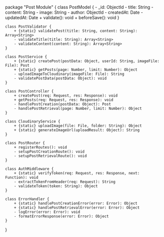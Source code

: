 package "Post Module" {
    class PostModel {
        - _id: ObjectId
        - title: String
        - content: String
        - image: String
        - author: ObjectId
        - createdAt: Date
        - updatedAt: Date
        + validate(): void
        + beforeSave(): void
    }

    class PostValidator {
        + {static} validatePost(title: String, content: String): Array<String>
        - validateTitle(title: String): Array<String>
        - validateContent(content: String): Array<String>
    }

    class PostService {
        + {static} createPost(postData: Object, userId: String, imageFile: File): Post
        + {static} getPosts(page: Number, limit: Number): Object
        - uploadImageToCloudinary(imageFile: File): String
        - validatePostData(postData: Object): void
    }

    class PostController {
        + createPost(req: Request, res: Response): void
        + getPosts(req: Request, res: Response): void
        - handlePostCreation(postData: Object): Post
        - handlePostRetrieval(page: Number, limit: Number): Object
    }

    class CloudinaryService {
        + {static} uploadImage(file: File, folder: String): Object
        + {static} generateImageUrl(uploadResult: Object): String
    }

    class PostRouter {
        + registerRoutes(): void
        - setupPostCreationRoute(): void
        - setupPostRetrievalRoute(): void
    }

    class AuthMiddleware {
        + {static} verifyToken(req: Request, res: Response, next: Function): void
        - extractTokenFromHeader(req: Request): String
        - validateToken(token: String): Object
    }

    class ErrorHandler {
        + {static} handlePostCreationError(error: Error): Object
        + {static} handlePostRetrievalError(error: Error): Object
        - logError(error: Error): void
        - formatErrorResponse(error: Error): Object
    }
}